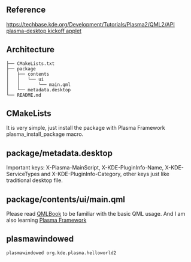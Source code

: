 ## Reference
https://techbase.kde.org/Development/Tutorials/Plasma2/QML2/API
[plasma-desktop kickoff applet](https://projects.kde.org/projects/kde/workspace/plasma-desktop/repository/revisions/master/show/applets/kickoff)

## Architecture
```
├── CMakeLists.txt
├── package
│   ├── contents
│   │   └── ui
│   │       └── main.qml
│   └── metadata.desktop
└── README.md
```

## CMakeLists
It is very simple, just install the package with Plasma Framework plasma_install_package macro.

## package/metadata.desktop
Important keys: X-Plasma-MainScript, X-KDE-PluginInfo-Name, X-KDE-ServiceTypes 
and X-KDE-PluginInfo-Category, other keys just like traditional desktop file.

## package/contents/ui/main.qml
Please read [QMLBook](http://qmlbook.github.io/) to be familiar with the basic QML usage.
And I am also learning [Plasma Framework](https://projects.kde.org/projects/frameworks/plasma-framework/repository/revisions/master/show/src)

## plasmawindowed
```
plasmawindowed org.kde.plasma.helloworld2
```
